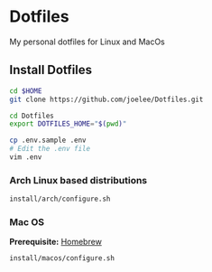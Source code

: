 # Dotfiles
My personal dotfiles for Linux and MacOs


## Install Dotfiles
```bash
cd $HOME
git clone https://github.com/joelee/Dotfiles.git

cd Dotfiles
export DOTFILES_HOME="$(pwd)"

cp .env.sample .env
# Edit the .env file
vim .env

```

### Arch Linux based distributions
```bash
install/arch/configure.sh
```

### Mac OS
**Prerequisite:** [Homebrew](https://brew.sh/)
```bash
install/macos/configure.sh
```
